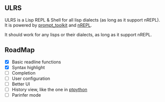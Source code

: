 ## ULRS

ULRS is a Lisp REPL & Shell for all lisp dialects (as long as it support nREPL). It is powered by [prompt_toolkit](https://github.com/prompt-toolkit/python-prompt-toolkit) and [nREPL](https://nrepl.org/).

It should work for any lisps or their dialects, as long as it support nREPL.

## RoadMap
- [x] Basic readline functions
- [x] Syntax highlight
- [ ] Completion
- [ ] User configuration
- [ ] Better UI
- [ ] History view, like the one in [ptpython](https://github.com/prompt-toolkit/ptpython)
- [ ] Parinfer mode
